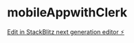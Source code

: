 # mobileAppwithClerk

[Edit in StackBlitz next generation editor ⚡️](https://stackblitz.com/~/github.com/Bill-A/mobileAppwithClerk)
